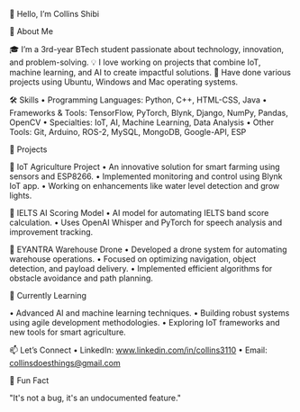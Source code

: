 👋 Hello, I’m Collins Shibi

🚀 About Me

🎓 I’m a 3rd-year BTech student passionate about technology, innovation, and problem-solving.
💡 I love working on projects that combine IoT, machine learning, and AI to create impactful solutions.
📌 Have done various projects using Ubuntu, Windows and Mac operating systems.

🛠️ Skills
	•	Programming Languages:  Python, C++, HTML-CSS, Java
	•	Frameworks & Tools:  TensorFlow, PyTorch, Blynk, Django, NumPy, Pandas, OpenCV
	•	Specialties: IoT, AI, Machine Learning, Data Analysis
	•	Other Tools:  Git, Arduino, ROS-2, MySQL, MongoDB, Google-API, ESP

🌟 Projects

🔗 IoT Agriculture Project
	•	An innovative solution for smart farming using sensors and ESP8266.
	•	Implemented monitoring and control using Blynk IoT app.
	•	Working on enhancements like water level detection and grow lights.

🔗 IELTS AI Scoring Model
	•	AI model for automating IELTS band score calculation.
	•	Uses OpenAI Whisper and PyTorch for speech analysis and improvement tracking.

🔗 EYANTRA Warehouse Drone
  • Developed a drone system for automating warehouse operations.
	•	Focused on optimizing navigation, object detection, and payload delivery.
	•	Implemented efficient algorithms for obstacle avoidance and path planning.

🌱 Currently Learning

  •	Advanced AI and machine learning techniques.
	•	Building robust systems using agile development methodologies.
	•	Exploring IoT frameworks and new tools for smart agriculture.

📫 Let’s Connect
	•	LinkedIn: www.linkedin.com/in/collins3110
	•	Email: collinsdoesthings@gmail.com

🔖 Fun Fact

"It's not a bug, it's an undocumented feature." 


